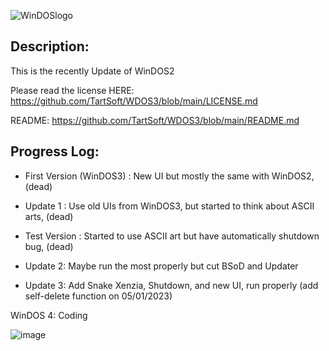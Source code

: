 
     
![WinDOSlogo](https://user-images.githubusercontent.com/92847004/143155049-be24b7ae-7464-4093-9215-fc39d51c8360.png)



Description:
----
This is the recently Update of WinDOS2

Please read the license HERE:
https://github.com/TartSoft/WDOS3/blob/main/LICENSE.md


README:
https://github.com/TartSoft/WDOS3/blob/main/README.md

Progress Log:
----

- First Version (WinDOS3) : New UI but mostly the same with WinDOS2, (dead)

- Update 1 : Use old UIs from WinDOS3, but started to think about ASCII arts, (dead)

- Test Version : Started to use ASCII art but have automatically shutdown bug, (dead)

- Update 2: Maybe run the most properly but cut BSoD and Updater

- Update 3: Add Snake Xenzia, Shutdown, and new UI, run properly (add self-delete function on 05/01/2023)





WinDOS 4: Coding




![image](https://user-images.githubusercontent.com/92847004/143979364-af516654-5ea7-493e-bfb5-b8b1ef8cf394.png)









